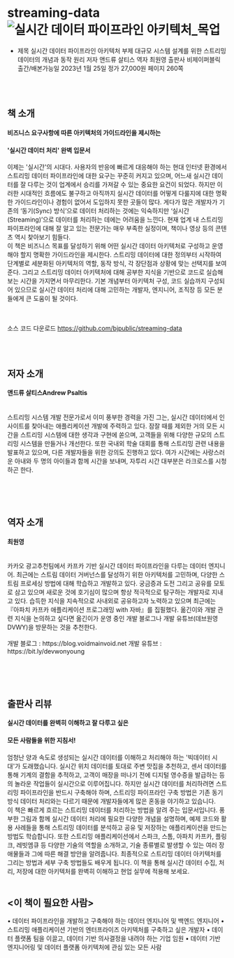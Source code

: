 
# streaming-data![실시간 데이터 파이프라인 아키텍처_목업](https://user-images.githubusercontent.com/21074282/214747359-fbd49260-e65f-4574-b12b-1ec1ce923f48.jpg)

- 제목 실시간 데이터 파이프라인 아키텍처
부제 대규모 시스템 설계를 위한 스트리밍 데이터의 개념과 동작 원리
저자 앤드류 살티스
역자 최원영
출판사 비제이퍼블릭
출간/배본가능일 2023년 1월 25일
정가 27,000원
페이지 260쪽

<br><br>
## 책 소개
<h4>비즈니스 요구사항에 따른 아키텍처의 가이드라인을 제시하는</h4>
<h4>'실시간 데이터 처리' 완벽 입문서</h4>

이제는 '실시간'의 시대다. 사용자의 반응에 빠르게 대응해야 하는 현대 인터넷 환경에서 스트리밍 데이터 파이프라인에 대한 요구는 꾸준히 커지고 있으며, 어느새 실시간 데이터를 잘 다루는 것이 업계에서 승리를 가져갈 수 있는 중요한 요건이 되었다. 하지만 이러한 시대적인 흐름에도 불구하고 아직까지 실시간 데이터를 어떻게 다룰지에 대한 명확한 가이드라인이나 경험이 없어서 도입하지 못한 곳들이 많다. 게다가 많은 개발자가 기존의 ‘동기(Sync) 방식’으로 데이터 처리하는 것에는 익숙하지만 ‘실시간(Streaming)’으로 데이터를 처리하는 데에는 어려움을 느낀다. 현재 업계 내 스트리밍 파이프라인에 대해 잘 알고 있는 전문가는 매우 부족한 실정이며, 책이나 영상 등의 콘텐츠 역시 찾아보기 힘들다.
<br>
이 책은 비즈니스 목표를 달성하기 위해 어떤 실시간 데이터 아키텍처로 구성하고 운영해야 할지 명확한 가이드라인을 제시한다. 스트리밍 데이터에 대한 정의부터 시작하여 단계별로 세분화된 아키텍처의 역할, 동작 방식, 각 장단점과 상황에 맞는 선택지를 보여준다. 그리고 스트리밍 데이터 아키텍처에 대해 공부한 지식을 기반으로 코드로 실습해 보는 시간을 가지면서 마무리한다. 기본 개념부터 아키텍처 구성, 코드 실습까지 구성되어 있으므로 실시간 데이터 처리에 대해 고민하는 개발자, 엔지니어, 조직장 등 모든 분들에게 큰 도움이 될 것이다.

<br><br>
소스 코드 다운로드 https://github.com/bjpublic/streaming-data


<br><br>
## 저자 소개

<h4>앤드류 살티스Andrew Psaltis</h4>
<br>
스트리밍 시스템 개발 전문가로서 이미 풍부한 경력을 가진 그는, 실시간 데이터에서 인사이트를 찾아내는 애플리케이션 개발에 주력하고 있다. 잠잘 때를 제외한 거의 모든 시간을 스트리밍 시스템에 대한 생각과 구현에 쏟으며, 고객들을 위해 다양한 규모의 스트리밍 시스템을 만들거나 개선한다. 또한 국내외 학술 대회를 통해 스트리밍 관련 내용을 발표하고 있으며, 다른 개발자들을 위한 강의도 진행하고 있다. 여가 시간에는 사랑스러운 아내와 두 명의 아이들과 함께 시간을 보내며, 자투리 시간 대부분은 라크로스를 시청하곤 한다.

<br><br><br>
## 역자 소개

<h4>최원영</h4>
<br>
카카오 광고추천팀에서 카프카 기반 실시간 데이터 파이프라인을 다루는 데이터 엔지니어. 최근에는 스트림 데이터 거버넌스를 달성하기 위한 아키텍처를 고민하며, 다양한 스트림 프로세싱 방법에 대해 학습하고 개발하고 있다. 궁금증과 도전 그리고 공유를 모토로 삼고 있으며 새로운 것에 호기심이 많으며 항상 적극적으로 탐구하는 개발자로 지내고 있다. 습득한 지식을 지속적으로 사내외로 공유하고자 노력하고 있으며 최근에는 『아파치 카프카 애플리케이션 프로그래밍 with 자바』를 집필했다. 옮긴이와 개발 관련 지식을 논의하고 싶다면 옮긴이가 운영 중인 개발 블로그나 개발 유튜브(데브원영 DVWY)을 방문하는 것을 추천한다.
<br><br>
개발 블로그 : https://blog.voidmainvoid.net
개발 유튜브 : https://bit.ly/devwonyoung

  
<br><br><br>
## 출판사 리뷰
<h4>실시간 데이터를 완벽히 이해하고 잘 다루고 싶은</h4>
<h4>모든 사람들을 위한 지침서!</h4>

엄청난 양과 속도로 생성되는 실시간 데이터를 이해하고 처리해야 하는 '빅데이터 시대'가 도래했습니다. 실시간 위치 데이터를 토대로 주변 맛집을 추천하고, 센서 데이터를 통해 기계의 결함을 추적하고, 고객이 매장을 떠나기 전에 디지털 영수증을 발급하는 등의 놀라운 작업들이 실시간으로 이루어집니다. 하지만 실시간 데이터를 처리하려면 스트리밍 파이프라인을 반드시 구축해야 하며, 스트리밍 파이프라인 구축 방법은 기존 동기 방식 데이터 처리와는 다르기 때문에 개발자들에게 많은 혼동을 야기하고 있습니다.
<br>
이 책은 빠르게 흐르는 스트리밍 데이터를 처리하는 방법을 알려 주는 입문서입니다.  풍부한 그림과 함께 실시간 데이터 처리에 필요한 다양한 개념을 설명하며, 예제 코드와 활용 사례들을 통해 스트리밍 데이터를 분석하고 공유 및 저장하는 애플리케이션을 만드는 방법도 학습합니다. 또한 스트리밍 애플리케이션에서 스파크, 스톰, 아파치 카프카, 플링크, 레빗엠큐 등 다양한 기술의 역할을 소개하고, 기술 종류별로 발생할 수 있는 여러 장애물들과 그에 따른 해결 방안을 알려줍니다. 최종적으로 스트리밍 데이터 아키텍처를 그리는 방법과 세부 구축 방법들도 배우게 됩니다. 이 책을 통해 실시간 데이터 수집, 처리, 저장에 대한 아키텍처를 완벽히 이해하고 현업 실무에 적용해 보세요.
<br><br>
## <이 책이 필요한 사람>
• 데이터 파이프라인을 개발하고 구축해야 하는 데이터 엔지니어 및 백엔드 엔지니어
• 스트리밍 애플리케이션 기반의 엔터프라이즈 아키텍처를 구축하고 싶은 개발자
• 데이터 플랫폼 팀을 이끌고, 데이터 기반 의사결정을 내려야 하는 기업 임원
• 데이터 기반 엔지니어링 및 데이터 플랫폼 아키텍처에 관심 있는 모든 사람
